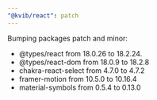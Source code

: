 ```yaml
---
"@kvib/react": patch
---
```


Bumping packages patch and minor:

- @types/react from 18.0.26 to 18.2.24.
- @types/react-dom from 18.0.9 to 18.2.8
- chakra-react-select from 4.7.0 to 4.7.2
- framer-motion from 10.5.0 to 10.16.4
- material-symbols from 0.5.4 to 0.13.0
